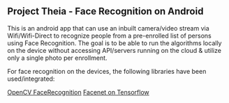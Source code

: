 ## Project Theia - Face Recognition on Android 

This is an android app that can use an inbuilt camera/video stream via Wifi/Wifi-Direct to recognize people from a pre-enrolled list of persons using Face Recognition. The goal is to be able to run the algorithms locally on the device without accessing API/servers running on the cloud & utilize only a single photo per enrollment.

For face recognition on the devices, the following libraries have been used/integrated:
 
 [OpenCV FaceRecognition](https://docs.opencv.org/2.4/modules/contrib/doc/facerec/facerec_tutorial.html#face-recognition-with-opencv)
 [Facenet on Tensorflow](https://github.com/davidsandberg/facenet)

